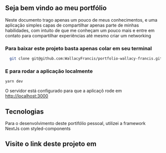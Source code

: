 ## Seja bem vindo ao meu portfólio

Neste documento trago apenas um pouco de meus conhecimentos, e uma aplicação simples capas de compartilhar apenas parte de minhas habilidades, com intuito de que me conheçam um pouco mais e entre em contato para compartilhar experiências até mesmo criar um networking

### Para baixar este projeto basta apenas colar em seu terminal

```bash
  git clone git@github.com:WallacyFrancis/portfolio-wallacy-francis.git
```

### E para rodar a aplicação localmente

```bash
yarn dev
```

O servidor está configurado para que a aplicaçõ rode em [http://localhost:3000](http://localhost:3000)


## Tecnologias

Para o desenvolvimento deste portifólio pessoal, utilizei a framework NextJs com styled-components

## Visite o link deste projeto em



